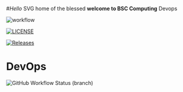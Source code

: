 #_Hello_
SVG home of the blessed 
**welcome to BSC Computing** 
Devops

![workflow](https://github.com/KevronFerdinand/devops/actions/workflows/main.yml/badge.svg)

[![LICENSE](https://img.shields.io/github/license/KevronFerdinand/devops.svg?style=flat-square)](https://github.com/KevronFerdinand/devops/blob/master/LICENSE)

[![Releases](https://img.shields.io/github/release/KevronFerdinand/devops/all.svg?style=flat-square)](https://github.com/KevronFerdinand/devops/releases)

# DevOps
![GitHub Workflow Status (branch)](https://img.shields.io/github/workflow/status/KevronFerdinand/devops/Helloworld/develop?style=flat-square)
